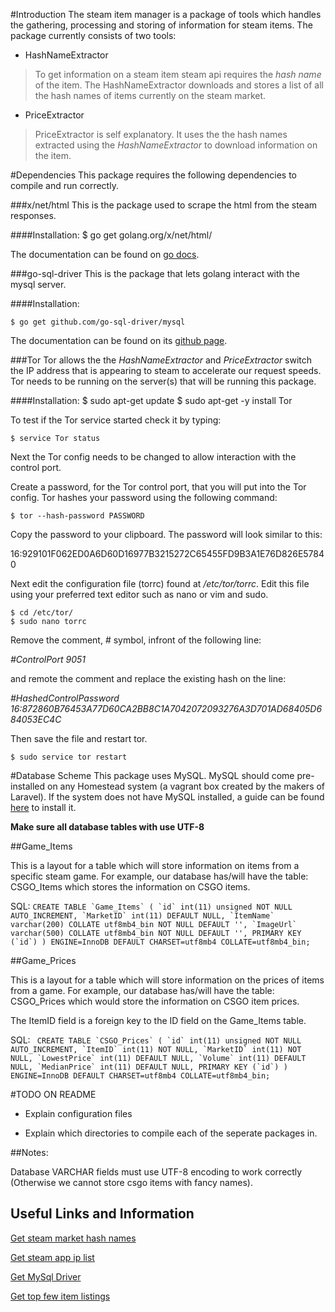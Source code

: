 #Introduction
The steam item manager is a package of tools which handles the gathering, processing and storing of information for steam items. The package currently consists of two tools:

* HashNameExtractor

>To get information on a steam item steam api requires the *hash name* of the item. The HashNameExtractor downloads and stores a list of all the hash names of items currently on the steam market.

* PriceExtractor

>PriceExtractor is self explanatory. It uses the the hash names extracted using the *HashNameExtractor* to download information on the item.

#Dependencies
This package requires the following dependencies to compile and run correctly.

###x/net/html
This is the package used to scrape the html from the steam responses.

####Installation:
    $ go get golang.org/x/net/html/

The documentation can be found on [go docs](https://godoc.org/golang.org/x/net/html).

###go-sql-driver
This is the package that lets golang interact with the mysql server.

####Installation:

    $ go get github.com/go-sql-driver/mysql

The documentation can be found on its [github page](https://github.com/go-sql-driver/mysql).

###Tor
Tor allows the the *HashNameExtractor* and *PriceExtractor* switch the IP address that is appearing to steam to accelerate our request speeds. Tor needs to be running on the server(s) that will be running this package.

####Installation:
    $ sudo apt-get update
    $ sudo apt-get -y install Tor

To test if the Tor service started check it by typing:

    $ service Tor status

Next the Tor config needs to be changed to allow interaction with the control port.

Create a password, for the Tor control port, that you will put into the Tor config. Tor hashes your password using the following command:

    $ tor --hash-password PASSWORD

Copy the password to your clipboard. The password will look similar to this:

16:929101F062ED0A6D60D16977B3215272C65455FD9B3A1E76D826E57840

Next edit the configuration file (torrc) found at */etc/tor/torrc*. Edit this file using your preferred text editor such as nano or vim and sudo.

    $ cd /etc/tor/
    $ sudo nano torrc

Remove the comment, # symbol, infront of the following line:

*#ControlPort 9051*

and remote the comment and replace the existing hash on the line:

*#HashedControlPassword 16:872860B76453A77D60CA2BB8C1A7042072093276A3D701AD68405D684053EC4C*

Then save the file and restart tor.

    $ sudo service tor restart

#Database Scheme
This package uses MySQL. MySQL should come pre-installed on any Homestead system (a vagrant box created by the makers of Laravel). If the system does not have MySQL installed, a guide can be found [here](https://dev.mysql.com/doc/refman/5.5/en/linux-installation-native.html) to install it.

**Make sure all database tables with use UTF-8**

##Game_Items

This is a layout for a table which will store information on items from a specific steam game. For example, our database has/will have the table: CSGO_Items which stores the information on CSGO items.

SQL: ``
CREATE TABLE `Game_Items` (
  `id` int(11) unsigned NOT NULL AUTO_INCREMENT,
  `MarketID` int(11) DEFAULT NULL,
  `ItemName` varchar(200) COLLATE utf8mb4_bin NOT NULL DEFAULT '',
  `ImageUrl` varchar(500) COLLATE utf8mb4_bin NOT NULL DEFAULT '',
  PRIMARY KEY (`id`)
) ENGINE=InnoDB DEFAULT CHARSET=utf8mb4 COLLATE=utf8mb4_bin;
``

##Game_Prices

This is a layout for a table which will store information on the prices of items from a game. For example, our database has/will have the table: CSGO_Prices which would store the information on CSGO item prices.

The ItemID field is a foreign key to the ID field on the Game_Items table.

SQL: ``
CREATE TABLE `CSGO_Prices` (
  `id` int(11) unsigned NOT NULL AUTO_INCREMENT,
  `ItemID` int(11) NOT NULL,
  `MarketID` int(11) NOT NULL,
  `LowestPrice` int(11) DEFAULT NULL,
  `Volume` int(11) DEFAULT NULL,
  `MedianPrice` int(11) DEFAULT NULL,
  PRIMARY KEY (`id`)
) ENGINE=InnoDB DEFAULT CHARSET=utf8mb4 COLLATE=utf8mb4_bin;``


#TODO ON README

* Explain configuration files

* Explain which directories to compile each of the seperate packages in.


##Notes:

Database VARCHAR fields must use UTF-8 encoding to work correctly (Otherwise we cannot store csgo items with fancy names).

## Useful Links and Information

[Get steam market hash names](https://www.reddit.com/r/SteamBot/comments/2v05by/identifying_every_item_on_the_market/)

[Get steam app ip list](http://api.steampowered.com/ISteamApps/GetAppList/v0001)

[Get MySql Driver](https://github.com/go-sql-driver/mysql)

[Get top few item listings](https://stackoverflow.com/questions/26513891/get-steam-item-prices)
